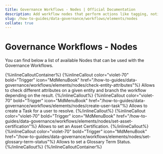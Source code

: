 ```yaml
---
title: Governance Workflows - Nodes | Official Documentation
description: Add workflow nodes that perform actions like tagging, notifications, or certification to enforce governance logic.
slug: /how-to-guides/data-governance/workflows/elements/nodes
collate: true
---
```


# Governance Workflows - Nodes

You can find below a list of available Nodes that can be used with the Governance Workflows.

{%inlineCalloutContainer%}
 {%inlineCallout
  color="violet-70"
  bold="Trigger"
  icon="MdMenuBook"
  href="/how-to-guides/data-governance/workflows/elements/nodes/check-entity-attributes"%}
  Allows to check different attributes on a given entity and branch the workflow depending on the result.
 {%/inlineCallout%}
 {%inlineCallout
  color="violet-70"
  bold="Trigger"
  icon="MdMenuBook"
  href="/how-to-guides/data-governance/workflows/elements/nodes/create-user-task"%}
  Allows to create a Task for a user to resolve.
 {%/inlineCallout%}
 {%inlineCallout
  color="violet-70"
  bold="Trigger"
  icon="MdMenuBook"
  href="/how-to-guides/data-governance/workflows/elements/nodes/set-asset-certification"%}
  Allows to set an Asset Certification.
 {%/inlineCallout%}
 {%inlineCallout
  color="violet-70"
  bold="Trigger"
  icon="MdMenuBook"
  href="/how-to-guides/data-governance/workflows/elements/nodes/set-glossary-term-status"%}
  Allows to set a Glossary Term Status.
 {%/inlineCallout%}
{%/inlineCalloutContainer%}
